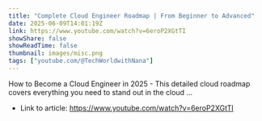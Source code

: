 ```yaml
---
title: "Complete Cloud Engineer Roadmap | From Beginner to Advanced"
date: 2025-06-09T14:01:19Z
link: https://www.youtube.com/watch?v=6eroP2XGtTI
showShare: false
showReadTime: false
thumbnail: images/misc.png
tags: ["youtube.com/@TechWorldwithNana"]
---
```

How to Become a Cloud Engineer in 2025 - This detailed cloud roadmap covers everything you need to stand out in the cloud ...

- Link to article: https://www.youtube.com/watch?v=6eroP2XGtTI